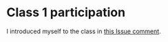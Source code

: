 # Class 1 participation

I introduced myself to the class in [this Issue comment](https://github.com/STAT545-UBC/Discussion-Internal/issues/2#issuecomment-418448421).